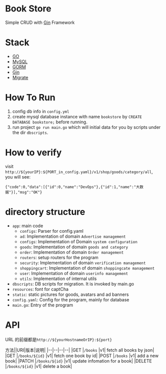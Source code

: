 # Book Store

Simple CRUD with [Gin](https://github.com/gin-gonic/gin) Framework

# Stack

- [GO](https://go.dev/)
- [MySQL](https://www.mysql.com/)
- [GORM](https://gorm.io/index.html)
- [Gin](https://github.com/gin-gonic/gin)
- [Migrate](https://github.com/golang-migrate)

# How To Run

1. config db info in `config.yml`
2. create mysql database instance with name `bookstore` by `CREATE DATABASE bookstore;` before running. 
4. run project `go run main.go` which will initial data for you by scripts under the dir `dbscripts`.

# How to verify

visit `http://${yourIP}:${PORT_in_config.yaml}/v1/shop/goods/category/all`, you will see:

```
{"code":0,"data":[{"id":0,"name":"DevOps"},{"id":1,"name":"大数据"}],"msg":"OK"}
```

# directory structure
* `app`: main code 
  * `configs`: Parser for config.yaml
  * `ad`:  Implementation of domain `Advertise management` 
  * `configs`:  Implementation of Domain `system configuration` 
  * `goods`:  Implementation of domain `goods and category` 
  * `order`:  Implementation of domain `Order management` 
  * `routers`:  setup routers for the program
  * `security`:  Implementation of domain `verification management` 
  * `shoppingcart`:  Implementation of domain `shoppingcate management`
  * `user`:  Implementation of domain `userinfo management`
  * `utils`:  Implementation of internal utils
* `dbscripts`:  DB scripts for migration. It is invoked by main.go
* `resources`:  font for captCha
* `static`:  static pictures for goods, avatars and ad banners
* `config.yaml`: Config for the program, mainly for database
* `main.go`: Entry of the program  

# API

URL 的前缀都是`http://${yourHostnameOrIP}:${port}`

方法||URI|版本|说明|
|--|--|--|--|
|GET    |`/books`                           |v1| fetch all books by json|
|GET    |`/books/${id}`                     |v1| fetch one book by id|
|POST   |`/books`                           |v1| add a new book|
|PATCH  |`/books/${id}`                     |v1| update infomation for a book|
|DELETE |`/books/${id}`                     |v1| delete a book|